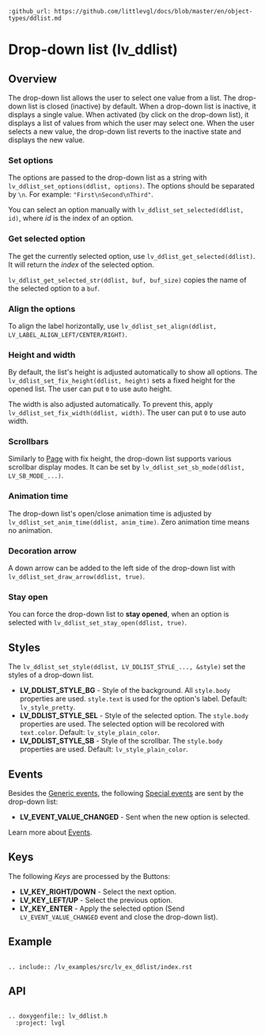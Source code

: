 ```eval_rst
:github_url: https://github.com/littlevgl/docs/blob/master/en/object-types/ddlist.md
```
# Drop-down list (lv_ddlist)

## Overview

The drop-down list allows the user to select one value from a list. The drop-down list is closed (inactive) by default. When a drop-down list is inactive, it displays a single value. When activated (by click on the drop-down list), it displays a list of values from which the user may select one. When the user selects a new value, the drop-down list reverts to the inactive state and displays the new value.

### Set options
The options are passed to the drop-down list as a string with `lv_ddlist_set_options(ddlist, options)`. The options should be separated by `\n`. For example: `"First\nSecond\nThird"`.

You can select an option manually with `lv_ddlist_set_selected(ddlist, id)`, where _id_ is the index of an option.

### Get selected option
The get the currently selected option, use `lv_ddlist_get_selected(ddlist)`. It will return the *index* of the selected option.

`lv_ddlist_get_selected_str(ddlist, buf, buf_size)` copies the name of the selected option to a `buf`.

### Align the options
To align the label horizontally, use `lv_ddlist_set_align(ddlist, LV_LABEL_ALIGN_LEFT/CENTER/RIGHT)`.

### Height and width
By default, the list's height is adjusted automatically to show all options. The `lv_ddlist_set_fix_height(ddlist, height)` sets a fixed height for the opened list. The user can put `0` to use auto height.

The width is also adjusted automatically. To prevent this, apply `lv_ddlist_set_fix_width(ddlist, width)`. The user can put `0` to use auto width.

### Scrollbars
Similarly to [Page](/object-types/page) with fix height, the drop-down list supports various scrollbar display modes. It can be set by `lv_ddlist_set_sb_mode(ddlist, LV_SB_MODE_...)`.

### Animation time
The drop-down list's open/close animation time is adjusted by `lv_ddlist_set_anim_time(ddlist, anim_time)`. Zero animation time means no animation.

### Decoration arrow
A down arrow can be added to the left side of the drop-down list with `lv_ddlist_set_draw_arrow(ddlist, true)`.

### Stay open
You can force the drop-down list to **stay opened**, when an option is selected with `lv_ddlist_set_stay_open(ddlist, true)`.

## Styles

The `lv_ddlist_set_style(ddlist, LV_DDLIST_STYLE_..., &style)` set the styles of a drop-down list.

- **LV_DDLIST_STYLE_BG** - Style of the background. All `style.body` properties are used. `style.text` is used for the option's label. Default: `lv_style_pretty`.
- **LV_DDLIST_STYLE_SEL** - Style of the selected option.  The `style.body` properties are used. The selected option will be recolored with `text.color`. Default: `lv_style_plain_color`.
- **LV_DDLIST_STYLE_SB** - Style of the scrollbar. The `style.body` properties are used. Default: `lv_style_plain_color`.

## Events
Besides the [Generic events](/overview/event.html#generic-events), the following [Special events](/overview/event.html#special-events) are sent by the drop-down list:
 - **LV_EVENT_VALUE_CHANGED** - Sent when the new option is selected.

Learn more about [Events](/overview/event).

## Keys
The following *Keys* are processed by the Buttons:
- **LV_KEY_RIGHT/DOWN** - Select the next option.
- **LV_KEY_LEFT/UP** - Select the previous option.
- **LY_KEY_ENTER** - Apply the selected option (Send `LV_EVENT_VALUE_CHANGED` event and close the drop-down list).

## Example

```eval_rst

.. include:: /lv_examples/src/lv_ex_ddlist/index.rst

```

## API

```eval_rst

.. doxygenfile:: lv_ddlist.h
  :project: lvgl

```
